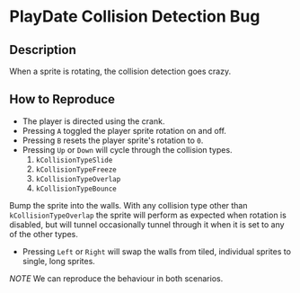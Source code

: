 # PlayDate Collision Detection Bug

## Description

When a sprite is rotating, the collision detection goes crazy.

## How to Reproduce

* The player is directed using the crank.
* Pressing `A` toggled the player sprite rotation on and off.
* Pressing `B` resets the player sprite's rotation to `0`.
* Pressing `Up` or `Down` will cycle through the collision types.
  1. `kCollisionTypeSlide`
  2. `kCollisionTypeFreeze`
  3. `kCollisionTypeOverlap`
  4. `kCollisionTypeBounce`

Bump the sprite into the walls.  With any collision type other than `kCollisionTypeOverlap` the sprite will perform as expected when rotation is disabled, but will tunnel occasionally tunnel through it when it is set to any of the other types.

* Pressing `Left` or `Right` will swap the walls from tiled, individual sprites to single, long sprites.

*NOTE*  We can reproduce the behaviour in both scenarios.